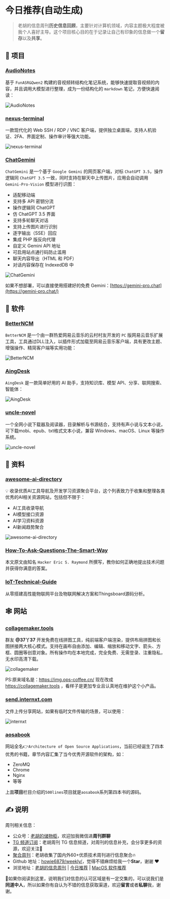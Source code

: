 # 今日推荐(自动生成)

> 老胡的信息周刊**历史信息回顾**，主要针对计算机领域，内容主题极大程度被我个人喜好主导。这个项目核心目的在于记录让自己有印象的信息做一个**留存**以及**共享**。


## 🎯 项目 

### [AudioNotes](https://github.com/harry0703/AudioNotes)

基于 `FunASR&Qwen2` 构建的音视频转结构化笔记系统，能够快速提取音视频的内容，并且调用大模型进行整理，成为一份结构化的 `markdown` 笔记，方便快速阅读：

![AudioNotes](https://images-1252557999.file.myqcloud.com/uPic/AudioNotes.jpg) 

### [nexus-terminal](https://github.com/Heavrnl/nexus-terminal)

一款现代化的 Web SSH / RDP / VNC 客户端，提供独立桌面端，支持人机验证、2FA、界面定制、操作审计等强大功能。

![nexus-terminal](https://images-1252557999.file.myqcloud.com/uPic/d56IVQ.png) 

### [ChatGemini](https://github.com/bclswl0827/ChatGemini)

`ChatGemini` 是一个基于 `Google Gemini` 的网页客户端，对标 `ChatGPT 3.5`，操作逻辑同 `ChatGPT 3.5` 一致，同时支持在聊天中上传图片，应用会自动调用 `Gemini-Pro-Vision` 模型进行识图：

- 适配移动端
- 支持多 API 密钥分流
- 操作逻辑同 ChatGPT
- 仿 ChatGPT 3.5 界面
- 支持多轮聊天对话
- 支持上传图片进行识别
- 逐字输出（SSE）回应
- 集成 PHP 版反向代理
- 自定义 Gemini API 地址
- 可启用站点通行码防止滥用
- 聊天内容导出（HTML 和 PDF）
- 对话内容保存在 IndexedDB 中

![ChatGemini](https://images-1252557999.file.myqcloud.com/uPic/ChatGemini.jpg)

如果不想部署，可以直接使用搭建好的免费 Gemini：[https://gemini-pro.chat](https://gemini-pro.chat/) 

## 🤖 软件 

### [BetterNCM](https://github.com/MicroCBer/BetterNCM)

`BetterNCM` 是一个由一群热爱网易云音乐的云村村友开发的 `PC` 版网易云音乐扩展工具，工具通过DLL注入，以插件形式加载至网易云音乐客户端，具有更改主题、增强操作、精简客户端等实用功能：

![BetterNCM](https://images-1252557999.file.myqcloud.com/uPic/BetterNCM.png) 

### [AingDesk](https://github.com/aingdesk/AingDesk "AingDesk")

`AingDesk` 是一款简单好用的 AI 助手，支持知识库、模型 API、分享、联网搜索、智能体：

![AingDesk](https://images-1252557999.file.myqcloud.com/uPic/1DjXWY.png) 

### [uncle-novel](https://github.com/unclezs/uncle-novel)

一个全网小说下载器及阅读器，目录解析与书源结合，支持有声小说与文本小说，可下载mobi、epub、txt格式文本小说，兼容 Windows、macOS、Linux 等操作系统。

![uncle-novel](https://images-1252557999.file.myqcloud.com/uPic/ciiKWp.jpg) 

## 👀 资料 

### [awesome-ai-directory](https://github.com/iAmCorey/awesome-ai-directory)

💡 收录优质AI工具导航及开发学习资源聚合平台，这个列表致力于收集和整理各类优秀的AI相关资源网站，包括但不限于：

- AI工具收录导航
- AI模型接口资源
- AI学习资料资源
- AI新闻趋势聚合

![awesome-ai-directory](https://images-1252557999.file.myqcloud.com/uPic/0m1IbQ.png) 

### [How-To-Ask-Questions-The-Smart-Way](https://github.com/ryanhanwu/How-To-Ask-Questions-The-Smart-Way)

本文原文由知名 `Hacker Eric S. Raymond` 所撰写，教你如何正确地提出技术问题并获得你满意的答案。 

### [IoT-Technical-Guide](https://github.com/IoT-Technology/IOT-Technical-Guide)

从零搭建高性能物联网平台及物联网解决方案和Thingsboard源码分析。 

## 🕸 网站 

### [collagemaker.tools](https://collagemaker.tools/)

群友 **@37丫37** 开发免费在线拼图工具，纯前端客户端渲染，提供布局拼图和长图拼接两大核心模式。支持在画布自由添加、编辑、缩放和移动文字、箭头、方框、圆圈等创意对象。所有操作均在本地完成，完全免费、无需登录、注重隐私，无水印高清下载。

![collagemaker](https://images-1252557999.file.myqcloud.com/uPic/fl3v1N.png)

PS:原来域名是：https://img.ops-coffee.cn/ 现在改成 https://collagemaker.tools ，看样子是更加专业且认真地在维护这个小产品。 

### [send.internxt.com](https://send.internxt.com/)

文件上传分享网站，如果有临时文件传输的场景，可以使用：

![internxt](https://images-1252557999.file.myqcloud.com/uPic/internxt.jpg) 

### [aosabook](http://aosabook.org/en/index.html)

网站全名👉`Architecture of Open Source Applications`，当前已经诞生了四本优秀的书籍，章节内容汇集了当今优秀开源软件的架构，如：

- ZeroMQ
- Chrome
- Nginx
- 等等

上面**项目**栏目介绍的`500lines`项目就是`aosabook`系列第四本书的源码。 

## ✍️ 说明

周刊相关信息：

- 公众号：[老胡的储物柜](https://images-1252557999.file.myqcloud.com/uPic/ETIbMe.jpg)，欢迎加我微信进**周刊群聊**
- [TG 频道订阅](https://t.me/howie_weekly)：老胡周刊 TG 信息频道，对周刊的信息补充，会分享更多的资源，欢迎关注👏
- [聚合周刊](https://www.fre321.com/weekly)：老胡收集了国内外60+优质技术周刊进行信息聚合🔥
- Github 地址：[howie6879/weekly/](https://github.com/howie6879/weekly/)，觉得不错麻烦给我一个**Star**，谢谢 ❤️
- 浏览地址：[老胡的信息周刊](https://weekly.howie6879.com) | [今日推荐](https://weekly.howie6879.com/recommend/index.html) | [MacOS 软件推荐](https://weekly.howie6879.com/soft/mac.html)

🙌如果你阅读到这里，说明我们对信息的认可区域是有一定交集的，可以说我们是**同道中人**，所以如果你有自认为不错的信息获取渠道，欢迎**留言**或者**私聊**我，谢谢。